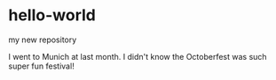 # hello-world
my new repository

I went to Munich at last month. I didn't know the Octoberfest was such super fun festival! 
